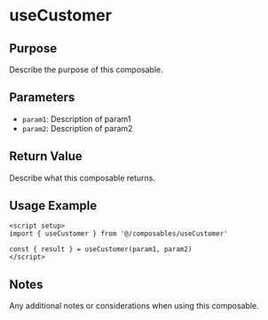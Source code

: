 # useCustomer

## Purpose
Describe the purpose of this composable.

## Parameters
- `param1`: Description of param1
- `param2`: Description of param2

## Return Value
Describe what this composable returns.

## Usage Example
```vue
<script setup>
import { useCustomer } from '@/composables/useCustomer'

const { result } = useCustomer(param1, param2)
</script>
```

## Notes
Any additional notes or considerations when using this composable.
